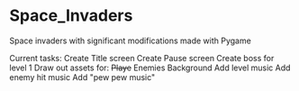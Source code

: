 # Space_Invaders
Space invaders with significant modifications made with Pygame

Current tasks:
    Create Title screen
    Create Pause screen
    Create boss for level 1
    Draw out assets for:
        ~~Playe~~
        Enemies
        Background
    Add level music
    Add enemy hit music
    Add "pew pew music"